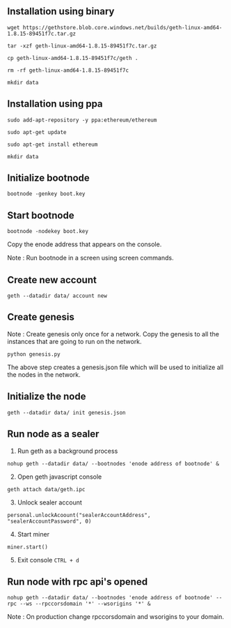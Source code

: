 ## Installation using binary

`wget https://gethstore.blob.core.windows.net/builds/geth-linux-amd64-1.8.15-89451f7c.tar.gz`

`tar -xzf geth-linux-amd64-1.8.15-89451f7c.tar.gz`

`cp geth-linux-amd64-1.8.15-89451f7c/geth .`

`rm -rf geth-linux-amd64-1.8.15-89451f7c`

`mkdir data`

## Installation using ppa

`sudo add-apt-repository -y ppa:ethereum/ethereum`

`sudo apt-get update`

`sudo apt-get install ethereum`

`mkdir data`

## Initialize bootnode

`bootnode -genkey boot.key`

## Start bootnode

`bootnode -nodekey boot.key`

Copy the enode address that appears on the console.

Note : Run bootnode in a screen using screen commands.

## Create new account

`geth --datadir data/ account new`

## Create genesis

Note : Create genesis only once for a network. Copy the genesis to all the instances that are going to run on the network.

`python genesis.py`

The above step creates a genesis.json file which will be used to initialize all the nodes in the network.

## Initialize the node

`geth --datadir data/ init genesis.json`

## Run node as a sealer

1. Run geth as a background process

`nohup geth --datadir data/ --bootnodes 'enode address of bootnode' &`

2. Open geth javascript console

`geth attach data/geth.ipc`

3. Unlock sealer account

`personal.unlockAcoount("sealerAccountAddress", "sealerAccountPassword", 0)`

4. Start miner

`miner.start()`

5. Exit console
`CTRL + d`

## Run node with rpc api's opened

`nohup geth --datadir data/ --bootnodes 'enode address of bootnode' --rpc --ws --rpccorsdomain '*' --wsorigins '*' &`

Note : On production change rpccorsdomain and wsorigins to your domain.
